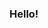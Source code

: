 ### Hello!
<!--
You've reached my GitHub profile. You can visit my [LinkedIn](https://www.linkedin.com/in/jeffbaranski/) profile or read my [resume](https://www.jeffbaranski.com/resume) to learn more about me (and get my contact information).

Check out these personal projects I've worked on over the years:

| Date | Title | Description |
|---|---|---|
| 2025-09-21 | [Flag game](https://flaggame.jeffsoftware.com/) | World flag guessing game. [Game source code](https://github.com/jbaranski/flag-game). |
| 2025-09-14 | [Major League Soccer today](https://mlstoday.jeffsoftware.com/) | Generates Major League Soccer league and tournament fixtures for the current day. We check for and publish any fixture changes twice a day. Subscribe to our newsletter to get a daily email of the fixtures. [Fixture generator source code](https://github.com/jbaranski/majorleaguesoccer-today). | 
| 2025-09-01 | [Biscuits Internet Project](http://www.discobiscuits.net/) | Minor contributor to the project. [Application source code](https://github.com/biscuits-internet-project/bip-turbo). | 
| 2025-07-04 | [ttime CLI](https://github.com/jbaranski/ttime) | Remove the mental overhead of converting timestamps across different time zones when debugging issues in distributed systems with multiple log sources. |
| 2024-12-25 | [jeff-zsh-theme](https://github.com/jbaranski/jeff-zsh-theme) | Based off of [bira](https://github.com/ohmyzsh/ohmyzsh/wiki/Themes#bira) ([src](https://github.com/ohmyzsh/ohmyzsh/blob/master/themes/bira.zsh-theme)) theme, tweaked to my liking :) |
| 2024-12-22 | [Major League Soccer iCalendar](https://mlscalendar.jeffsoftware.com/) | Each Major League Soccer team's fixture schedule for the current season. When you subscribe to a calendar, it will auto update when team fixtures are added or modified. We check for and publish any fixture changes twice a day.  [Calendar generator source code](https://github.com/jbaranski/majorleaguesoccer-ical). | 
| 2024-11-28 | [Lottery utils](https://lottery.jeffsoftware.com/) | Powerball and Mega Millions datasets are automatically updated a few hours after every draw. [Number aggregator + client source code](https://github.com/jbaranski/jeffs-lottery-utils). [More information](https://github.com/jbaranski/jeffs-lottery-utils/blob/main/numbers/README.md) about the data if you're curious. |
| 2024-02-24 | AWS Pekko-Http SPI implementation S3 `HEAD` request bug | [Minimal source code](https://github.com/jbaranski/aws-s3-head-bug) to reproduce the issue, [bug report](https://github.com/pjfanning/aws-spi-pekko-http/issues/19) to the project, and [PR to fix](https://github.com/pjfanning/aws-spi-pekko-http/pull/20) the issue. | 
| 2023-10-22 | DuckDB bug `ORDER BY` clause bug | [Minimal source code](https://github.com/jbaranski/duck-db-bug-report) to reproduce the issue, and [bug report](https://github.com/duckdb/duckdb/issues/9433) to the project. |
| 2022-10-09 | [Podcast Automation with AWS article](https://www.jeffbaranski.com/podcast-automation/) | Completely automated a sports statistics podcast using AWS: [Jeff’s Soccer Match Previews & Results](https://creators.spotify.com/pod/profile/jeffs-soccer-podcast/). |
| 2022-04-14 | [Hidden Markov Model for predicting MLS results](https://github.com/jbaranski/mls-hmm) | Jupyter notebook for predicting the outcome of MLS match fixtures using a Hidden Markov Model. |
| 2022-03-25 | [Z3 Wordle Solver Case Study article](https://www.jeffbaranski.com/wordle/z3-wordle-solver.html) | A case study where we show how to use the Z3 SMT solver to simulate and solve Wordle puzzles. [Source code](https://github.com/jbaranski/z3-wordle-solver/tree/main/z3-wordle-solver-case-study) for the simulations. |
| 2020-09-25 | [Word Bank](https://www.jeffswordbank.com) | Expand your vocabulary by jotting down words you come across that you don't know. |
| 2020-03-05 | [WMATA info](https://wmata.jeffsoftware.com/) | Washington, D.C. metro arrivals and departures (includes a metro system map). |
| 2018-01-28 | [toss-file Visual Studio Code plugin](https://github.com/jbaranski/toss-file) | Copy the current file to new pre-mapped location(s). |
| 2015-11-11 | [TossFile Sublime Text plugin](https://github.com/jbaranski/TossFile) | Copy the current file or all open files to new pre-mapped location(s). |
-->
